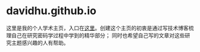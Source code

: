 # davidhu.github.io

这里是我的个人学术主页，入口在[这里](https://github.com/davidhoo1988/davidhu.github.io/blob/gh-pages/index.md)。创建这个主页的初衷是通过写技术博客梳理自己在研究密码学过程中学到的精华部分； 同时也希望自己写的文章对这些研究主题感兴趣的人有帮助。
